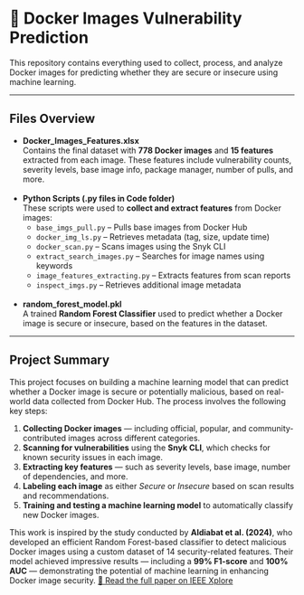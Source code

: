<!DOCTYPE html>
<html lang="en">
<head>
  <meta charset="UTF-8">
  
</head>
<body>

  <h1>🐳 Docker Images Vulnerability Prediction</h1>

  <p>
    This repository contains everything used to collect, process, and analyze Docker images for predicting whether they are secure or insecure using machine learning.
  </p>

  <hr>

  <h2> <strong>Files Overview</strong></h2>
  <ul>
    <li>
      <strong>Docker_Images_Features.xlsx</strong><br>
      Contains the final dataset with <strong>778 Docker images</strong> and <strong>15 features</strong> extracted from each image. These features include vulnerability counts, severity levels, base image info, package manager, number of pulls, and more.
    </li>
    <br>
    <li>
      <strong>Python Scripts (.py files in Code folder)</strong><br>
      These scripts were used to <strong>collect and extract features</strong> from Docker images:
      <ul>
        <li><code>base_imgs_pull.py</code> – Pulls base images from Docker Hub</li>
        <li><code>docker_img_ls.py</code> – Retrieves metadata (tag, size, update time)</li>
        <li><code>docker_scan.py</code> – Scans images using the Snyk CLI</li>
        <li><code>extract_search_images.py</code> – Searches for image names using keywords</li>
        <li><code>image_features_extracting.py</code> – Extracts features from scan reports</li>
        <li><code>inspect_imgs.py</code> – Retrieves additional image metadata</li>
      </ul>
    </li>
    <br>
    <li>
      <strong>random_forest_model.pkl</strong><br>
      A trained <strong>Random Forest Classifier</strong> used to predict whether a Docker image is secure or insecure, based on the features in the dataset.
    </li>
  </ul>

  <hr>

  <h2> <strong>Project Summary</strong></h2>

<p>
  This project focuses on building a machine learning model that can predict whether a Docker image is secure or potentially malicious, based on real-world data collected from Docker Hub. The process involves the following key steps:
</p>

<ol>
  <li><strong>Collecting Docker images</strong> — including official, popular, and community-contributed images across different categories.</li>
  <li><strong>Scanning for vulnerabilities</strong> using the <strong>Snyk CLI</strong>, which checks for known security issues in each image.</li>
  <li><strong>Extracting key features</strong> — such as severity levels, base image, number of dependencies, and more.</li>
  <li><strong>Labeling each image</strong> as either <em>Secure</em> or <em>Insecure</em> based on scan results and recommendations.</li>
  <li><strong>Training and testing a machine learning model</strong> to automatically classify new Docker images.</li>
</ol>

<p>
  This work is inspired by the study conducted by <strong>Aldiabat et al. (2024)</strong>, who developed an efficient Random Forest-based classifier to detect malicious Docker images using a custom dataset of 14 security-related features. Their model achieved impressive results — including a <strong>99% F1-score</strong> and <strong>100% AUC</strong> — demonstrating the potential of machine learning in enhancing Docker image security.  
  <a href="https://ieeexplore.ieee.org/document/10768874" target="_blank">📄 Read the full paper on IEEE Xplore</a>
</p>


</body>
</html>
